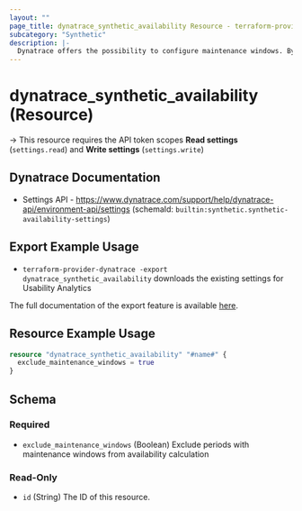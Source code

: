 ```yaml
---
layout: ""
page_title: dynatrace_synthetic_availability Resource - terraform-provider-dynatrace"
subcategory: "Synthetic"
description: |-
  Dynatrace offers the possibility to configure maintenance windows. By default maintenance windows only affect problem detection and alerting. You can change this behavior and calculate availability including/excluding maintenance window periods
---
```


# dynatrace_synthetic_availability (Resource)

-> This resource requires the API token scopes **Read settings** (`settings.read`) and **Write settings** (`settings.write`)

## Dynatrace Documentation

- Settings API - https://www.dynatrace.com/support/help/dynatrace-api/environment-api/settings (schemaId: `builtin:synthetic.synthetic-availability-settings`)

## Export Example Usage

- `terraform-provider-dynatrace -export dynatrace_synthetic_availability` downloads the existing settings for Usability Analytics

The full documentation of the export feature is available [here](https://registry.terraform.io/providers/dynatrace-oss/dynatrace/latest/docs/guides/export-v2).

## Resource Example Usage

```terraform
resource "dynatrace_synthetic_availability" "#name#" {
  exclude_maintenance_windows = true
}
```

<!-- schema generated by tfplugindocs -->
## Schema

### Required

- `exclude_maintenance_windows` (Boolean) Exclude periods with maintenance windows from availability calculation

### Read-Only

- `id` (String) The ID of this resource.
 